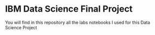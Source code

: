 # IBM Data Science Final Project

You will find in this repository all the labs notebooks I used for this Data Science Project
